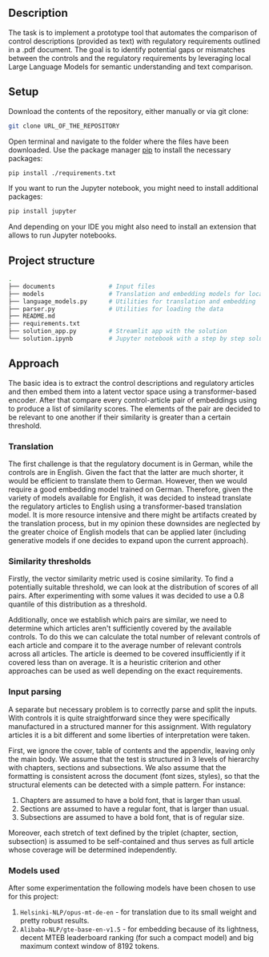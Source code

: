 ## Description
The task is to implement a prototype tool that automates the comparison
of control descriptions (provided as text) with regulatory requirements outlined in a .pdf document. The goal is to identify potential gaps or mismatches between the controls and the regulatory requirements by leveraging local Large Language Models for semantic understanding and text comparison.

## Setup

Download the contents of the repository, either manually or via git clone:
```bash
git clone URL_OF_THE_REPOSITORY
```

Open terminal and navigate to the folder where the files have been downloaded. Use the package manager [pip](https://pip.pypa.io/en/stable/) to install the necessary packages:

```bash
pip install ./requirements.txt
```

If you want to run the Jupyter notebook, you might need to install additional packages:

```bash
pip install jupyter
```
And depending on your IDE you might also need to install an extension that allows to run Jupyter notebooks.

## Project structure
```bash
.
├── documents               # Input files
├── models                  # Translation and embedding models for local use
├── language_models.py      # Utilities for translation and embedding   
├── parser.py               # Utilities for loading the data 
├── README.md
├── requirements.txt
├── solution_app.py         # Streamlit app with the solution
└── solution.ipynb          # Jupyter notebook with a step by step solution    
```

## Approach
The basic idea is to extract the control descriptions and regulatory articles and then embed them into a latent vector space using a transformer-based encoder. After that compare every control-article pair of embeddings using to produce a list of similarity scores. The elements of the pair are decided to be relevant to one another if their similarity is greater than a certain threshold.

### Translation
The first challenge is that the regulatory document is in German, while the controls are in English. Given the fact that the latter are much shorter, it would be efficient to translate them to German. However, then we would require a good embedding model trained on German. Therefore, given the variety of models available for English, it was decided to instead translate the regulatory articles to English using a transformer-based translation model. It is more resource intensive and there might be artifacts created by the translation process, but in my opinion these downsides are neglected by the greater choice of English models that can be applied later (including generative models if one decides to expand upon the current approach).

### Similarity thresholds
Firstly, the vector similarity metric used is cosine similarity. To find a potentially suitable threshold, we can look at the distribution of scores of all pairs. After experimenting with some values it was decided to use a 0.8 quantile of this distribution as a threshold.

Additionally, once we establish which pairs are similar, we need to determine which articles aren't sufficiently covered by the available controls. To do this we can calculate the total number of relevant controls of each article and compare it to the average number of relevant controls across all articles. The article is deemed to be covered insufficiently if it covered less than on average. It is a heuristic criterion and other approaches can be used as well depending on the exact requirements.

### Input parsing
A separate but necessary problem is to correctly parse and split the inputs. With controls it is quite straightforward since they were specifically manufactured in a structured manner for this assignment. With regulatory articles it is a bit different and some liberties of interpretation were taken.

First, we ignore the cover, table of contents and the appendix, leaving only the main body. We assume that the test is structured in 3 levels of hierarchy with chapters, sections and subsections. We also assume that the formatting is consistent across the document (font sizes, styles), so that the structural elements can be detected with a simple pattern. For instance:
1. Chapters are assumed to have a bold font, that is larger than usual.
2. Sections are assumed to have a regular font, that is larger than usual.
3. Subsections are assumed to have a bold font, that is of regular size.

Moreover, each stretch of text defined by the triplet (chapter, section, subsection) is assumed to be self-contained and thus serves as full article whose coverage will be determined independently.

### Models used
After some experimentation the following models have been chosen to use for this project:
1. `Helsinki-NLP/opus-mt-de-en` - for translation due to its small weight and pretty robust results.
2. `Alibaba-NLP/gte-base-en-v1.5` - for embedding because of its lightness, decent MTEB leaderboard ranking (for such a compact model) and big maximum context window of 8192 tokens.